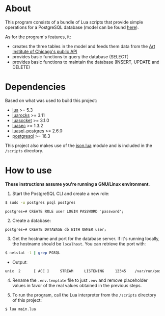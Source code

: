 # About

This program consists of a bundle of Lua scripts that provide simple operations
for a PostgreSQL database (model can be found <a href="ERD.png">here</a>).

As for the program's features, it:

* creates the three tables in the model and feeds them data from the
<a href="https://api.artic.edu/docs">Art Institute of Chicago's public API</a>
* provides basic functions to query the database (SELECT)
* provides basic functions to maintain the database (INSERT, UPDATE and DELETE)

# Dependencies

Based on what was used to build this project:

* <a href="https://www.lua.org/">lua</a> >= 5.3
* <a href="https://luarocks.org">luarocks</a> >= 3.11
* <a href="https://lunarmodules.github.io/luasocket">luasocket</a> >= 3.1.0
* <a href="https://github.com/lunarmodules/luasec">luasec</a> >= 1.3.2
* <a href="https://lunarmodules.github.io/luasql">luasql-postgres</a> >= 2.6.0
* <a href="https://www.postgresql.org">postgresql</a> >= 16.3

This project also makes use of the <a href="https://github.com/rxi/json.lua">json.lua</a> module and is included in the `/scripts` directory.

# How to use

**These instructions assume you're running a GNU/Linux environment.**

1. Start the PostgreSQL CLI and create a new role:
~~~bash
$ sudo -u postgres psql postgres
~~~
~~~
postgres=# CREATE ROLE user LOGIN PASSWORD 'password';
~~~

2. Create a database:
~~~
postgres=# CREATE DATABASE db WITH OWNER user;
~~~

3. Get the hostname and port for the database server. If it's running
locally, the hostname should be `localhost`. You can retrieve the port with:
~~~bash
$ netstat -l | grep PGSQL
~~~
* Output:
~~~bash
unix  2      [ ACC ]     STREAM     LISTENING     12345    /var/run/postgresql/.s.PGSQL.5432  # Port is 5432
~~~

4. Rename the `.env.template` file to just `.env` and remove placeholder
values in favor of the real values obtained in the previous steps.

6. To run the program, call the Lua interpreter from the `/scripts`
directory of this project:
~~~bash
$ lua main.lua
~~~
